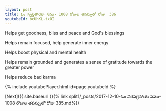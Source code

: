 ```yaml
---
layout: post
title: ఓం స్వస్థితాయా నమః- 1008 రోజుల తపస్సులో రోజు  386
youtubeId: bcUhKL-txOI
---
```

 
 
Helps get goodness, bliss and peace and God's blessings
 
Helps remain focused, help generate inner energy 
 
Helps boost physical and mental health 
 
Helps remain grounded and generates a sense of gratitude towards the greater power 
 
Helps reduce bad karma
 
 
 
 


{% include youtubePlayer.html id=page.youtubeId %}
 
[Next]({{ site.baseurl }}{% link  split1/_posts/2017-12-10-ఓం నిరవగ్రహాయ నమః- 1008 రోజుల తపస్సులో రోజు  385.md%})
 
